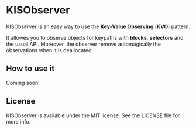 # KISObserver

KISObserver is an easy way to use the **Key-Value Observing** (**KVO**) pattern.

It allowes you to observe objects for keypaths with **blocks**, **selectors** and the usual API.
Moreover, the observer remove automagically the observations when it is deallocated.

## How to use it

Coming soon!

## License

KISObserver is available under the MIT license. See the LICENSE file for more info.

